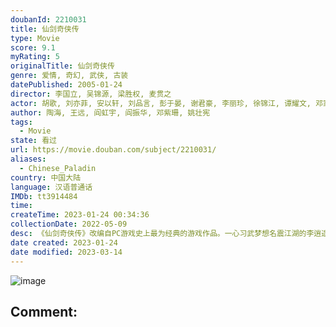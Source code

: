 ```yaml
---
doubanId: 2210031
title: 仙剑奇侠传
type: Movie
score: 9.1
myRating: 5
originalTitle: 仙剑奇侠传
genre: 爱情, 奇幻, 武侠, 古装
datePublished: 2005-01-24
director: 李国立, 吴锦源, 梁胜权, 麦贯之
actor: 胡歌, 刘亦菲, 安以轩, 刘品言, 彭于晏, 谢君豪, 李丽珍, 徐锦江, 谭耀文, 邓家佳, 邓立民, 周德华, 钟夫翔, 蒋欣, 张茜, 杨明娜, 王禄江, 杨昆, 郑佩佩, 张芯瑜, 黄智贤, 孙莉, 曾之乔, 过齐鸣, 李灿森, 沈磊, 金鑫, 黄笑嬿, 傅芳玲, 周诗璇, 江元, 郭亮, 许守钦, 蒋俐玮, 王苏, 曾昂, 张柏俊, 谢添天, 金锋, 冯骏骅, 林佳俊, 李晔, 王玮
author: 陶海, 王远, 阎虹宇, 阎振华, 邓紫珊, 姚壮宪
tags:
  - Movie
state: 看过
url: https://movie.douban.com/subject/2210031/
aliases:
  - Chinese_Paladin
country: 中国大陆
language: 汉语普通话
IMDb: tt3914484
time: 
createTime: 2023-01-24 00:34:36
collectionDate: 2022-05-09
desc: 《仙剑奇侠传》改编自PC游戏史上最为经典的游戏作品。一心习武梦想名震江湖的李逍遥(胡歌饰)，为求灵丹妙药救助忽患怪病相依为命的李大婶上了仙岛，在机缘巧合下结识神秘少女赵灵儿(刘亦菲饰)。两人情投...
date created: 2023-01-24
date modified: 2023-03-14
---
```


![image](p2561931895.jpg)

Comment:
---
